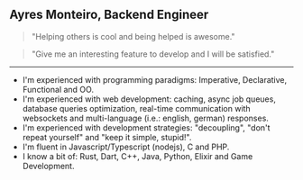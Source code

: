 ## Ayres Monteiro, Backend Engineer

> "Helping others is cool and being helped is awesome."

> "Give me an interesting feature to develop and I will be satisfied."

---

- I'm experienced with programming paradigms: Imperative, Declarative, Functional and OO.
- I'm experienced with web development: caching, async job queues, database queries optimization, real-time communication with websockets and multi-language (i.e.: english, german) responses.
- I'm experienced with development strategies: "decoupling", "don't repeat yourself" and "keep it simple, stupid!".
- I'm fluent in Javascript/Typescript (nodejs), C and PHP.
- I know a bit of: Rust, Dart, C++, Java, Python, Elixir and Game Development.
